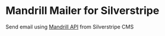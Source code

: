 Mandrill Mailer for Silverstripe
================================

Send email using [Mandrill API](https://mandrillapp.com/docs/ "Mandrill API Docs") from Silverstripe CMS